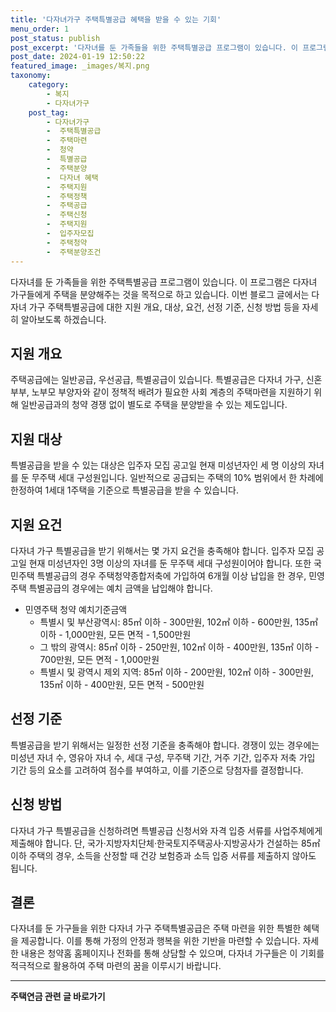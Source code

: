 ```yaml
---
title: '다자녀가구 주택특별공급 혜택을 받을 수 있는 기회'
menu_order: 1
post_status: publish
post_excerpt: '다자녀를 둔 가족들을 위한 주택특별공급 프로그램이 있습니다. 이 프로그램은 다자녀 가구들에게 주택을 분양해주는 것을 목적으로 하고 있습니다. 이번 블로그 글에서는 다자녀 가구 주택특별공급에 대한 지원 개요, 대상, 요건, 선정 기준, 신청 방법 등을 자세히 알아보도록 하겠습니다.'
post_date: 2024-01-19 12:50:22
featured_image: _images/복지.png
taxonomy:
    category:
        - 복지
        - 다자녀가구
    post_tag:
        - 다자녀가구
        -  주택특별공급
        -  주택마련
        -  청약
        -  특별공급
        -  주택분양
        -  다자녀 혜택
        -  주택지원
        -  주택정책
        -  주택공급
        -  주택신청
        -  주택지원
        -  입주자모집
        -  주택청약
        -  주택분양조건
---
```



다자녀를 둔 가족들을 위한 주택특별공급 프로그램이 있습니다. 이 프로그램은 다자녀 가구들에게 주택을 분양해주는 것을 목적으로 하고 있습니다. 이번 블로그 글에서는 다자녀 가구 주택특별공급에 대한 지원 개요, 대상, 요건, 선정 기준, 신청 방법 등을 자세히 알아보도록 하겠습니다.

## 지원 개요

주택공급에는 일반공급, 우선공급, 특별공급이 있습니다. 특별공급은 다자녀 가구, 신혼부부, 노부모 부양자와 같이 정책적 배려가 필요한 사회 계층의 주택마련을 지원하기 위해 일반공급과의 청약 경쟁 없이 별도로 주택을 분양받을 수 있는 제도입니다.

## 지원 대상

특별공급을 받을 수 있는 대상은 입주자 모집 공고일 현재 미성년자인 세 명 이상의 자녀를 둔 무주택 세대 구성원입니다. 일반적으로 공급되는 주택의 10% 범위에서 한 차례에 한정하여 1세대 1주택을 기준으로 특별공급을 받을 수 있습니다.

## 지원 요건

다자녀 가구 특별공급을 받기 위해서는 몇 가지 요건을 충족해야 합니다. 입주자 모집 공고일 현재 미성년자인 3명 이상의 자녀를 둔 무주택 세대 구성원이어야 합니다. 또한 국민주택 특별공급의 경우 주택청약종합저축에 가입하여 6개월 이상 납입을 한 경우, 민영주택 특별공급의 경우에는 예치 금액을 납입해야 합니다.

* 민영주택 청약 예치기준금액
  - 특별시 및 부산광역시: 85㎡ 이하 - 300만원, 102㎡ 이하 - 600만원, 135㎡ 이하 - 1,000만원, 모든 면적 - 1,500만원
  - 그 밖의 광역시: 85㎡ 이하 - 250만원, 102㎡ 이하 - 400만원, 135㎡ 이하 - 700만원, 모든 면적 - 1,000만원
  - 특별시 및 광역시 제외 지역: 85㎡ 이하 - 200만원, 102㎡ 이하 - 300만원, 135㎡ 이하 - 400만원, 모든 면적 - 500만원

## 선정 기준

특별공급을 받기 위해서는 일정한 선정 기준을 충족해야 합니다. 경쟁이 있는 경우에는 미성년 자녀 수, 영유아 자녀 수, 세대 구성, 무주택 기간, 거주 기간, 입주자 저축 가입 기간 등의 요소를 고려하여 점수를 부여하고, 이를 기준으로 당첨자를 결정합니다.

## 신청 방법

다자녀 가구 특별공급을 신청하려면 특별공급 신청서와 자격 입증 서류를 사업주체에게 제출해야 합니다. 단, 국가·지방자치단체·한국토지주택공사·지방공사가 건설하는 85㎡ 이하 주택의 경우, 소득을 산정할 때 건강 보험증과 소득 입증 서류를 제출하지 않아도 됩니다.

## 결론

다자녀를 둔 가구들을 위한 다자녀 가구 주택특별공급은 주택 마련을 위한 특별한 혜택을 제공합니다. 이를 통해 가정의 안정과 행복을 위한 기반을 마련할 수 있습니다. 자세한 내용은 청약홈 홈페이지나 전화를 통해 상담할 수 있으며, 다자녀 가구들은 이 기회를 적극적으로 활용하여 주택 마련의 꿈을 이루시기 바랍니다. 
                       
<!-- wp:separator -->
<hr class="wp-block-separator has-alpha-channel-opacity"/>
<!-- /wp:separator -->

<!-- wp:group {"backgroundColor":"base","layout":{"type":"constrained"}} -->
<div class="wp-block-group has-base-background-color has-background"><!-- wp:paragraph {"align":"center","fontSize":"medium"} -->
<p class="has-text-align-center has-large-font-size"><strong>주택연금 관련 글 바로가기</strong></p>
<!-- /wp:paragraph -->


<!-- wp:latest-posts
{"categories":[{"id":14528,"count":19,"description":"","link":"https://uknowlaw.com/category/%ec%a3%bc%ed%83%9d%ec%97%b0%ea%b8%88/","name":"주택연금","slug":"주택연금","taxonomy":"category","parent":0,"meta":[],"_links":{"self":[{"href":"https://uknowlaw.com/wp-json/wp/v2/categories/14528"}],"collection":[{"href":"https://uknowlaw.com/wp-json/wp/v2/categories"}],"about":[{"href":"https://uknowlaw.com/wp-json/wp/v2/taxonomies/category"}],"wp:post_type":[{"href":"https://uknowlaw.com/wp-json/wp/v2/posts?categories=14528"}],"curies":[{"name":"wp","href":"https://api.w.org/{rel}","templated":true}]}}],"postsToShow":100,"excerptLength":28,"postLayout":"grid","columns":2,"featuredImageAlign":"left","featuredImageSizeSlug":"large","fontSize":"small"} /--></div>
<!-- /wp:group -->